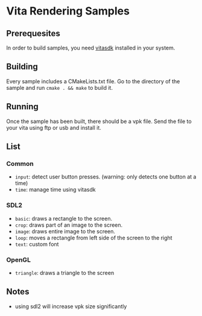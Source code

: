 # Vita Rendering Samples

## Prerequesites

In order to build samples, you need [vitasdk](https://vitasdk.org) installed in your system.

## Building

Every sample includes a CMakeLists.txt file. Go to the directory of the sample and run `cmake . && make` to build it.

## Running

Once the sample has been built, there should be a vpk file. Send the file to your vita using ftp or usb and install it.

## List

### Common
* `input`: detect user button presses. (warning: only detects one button at a time)
* `time`: manage time using vitasdk

### SDL2
* `basic`: draws a rectangle to the screen.
* `crop`: draws part of an image to the screen.
* `image`: draws entire image to the screen.
* `loop`: moves a rectangle from left side of the screen to the right
* `text`: custom font

### OpenGL
* `triangle`: draws a triangle to the screen

## Notes

* using sdl2 will increase vpk size significantly
